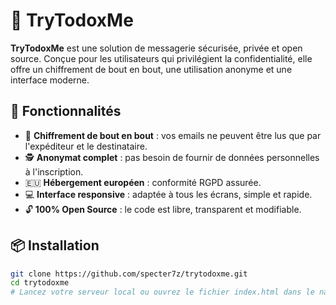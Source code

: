 # 📧 TryTodoxMe

**TryTodoxMe** est une solution de messagerie sécurisée, privée et open source. Conçue pour les utilisateurs qui privilégient la confidentialité, elle offre un chiffrement de bout en bout, une utilisation anonyme et une interface moderne.

## 🚀 Fonctionnalités

- 🔐 **Chiffrement de bout en bout** : vos emails ne peuvent être lus que par l'expéditeur et le destinataire.
- 🕵️ **Anonymat complet** : pas besoin de fournir de données personnelles à l'inscription.
- 🇪🇺 **Hébergement européen** : conformité RGPD assurée.
- 💻 **Interface responsive** : adaptée à tous les écrans, simple et rapide.
- 🔓 **100% Open Source** : le code est libre, transparent et modifiable.

## 📦 Installation

```bash
git clone https://github.com/specter7z/trytodoxme.git
cd trytodoxme
# Lancez votre serveur local ou ouvrez le fichier index.html dans le navigateur
